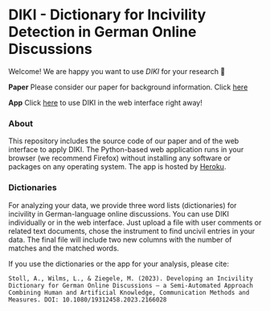 # DIKI - Dictionary for Incivility Detection in German Online Discussions



Welcome! We are happy you want to use *DIKI* for your research 💞


**Paper** Please consider our paper for background information. Click [here](https://www.tandfonline.com/doi/full/10.1080/19312458.2023.2166028?src=)

**App** Click [here](https://diki.limitedminds.org/) to use DIKI in the web interface right away! 

### About

This repository includes the source code of our paper and of the web interface to apply DIKI. The Python-based web application runs in your browser (we recommend Firefox) without installing any software or packages on any operating system. The app is hosted by [Heroku](https://www.heroku.com/). 

### Dictionaries

For analyzing your data, we provide three word lists (dictionaries) for incivility in German-language online discussions. You can use DIKI individually or in the web interface. Just upload a file with user comments or related text documents, chose the instrument to find uncivil entries in your data. The final file will include two new columns with the number of matches and the matched words.

If you use the dictionaries or the app for your analysis, please cite:

```
Stoll, A., Wilms, L., & Ziegele, M. (2023). Developing an Incivility Dictionary for German Online Discussions – a Semi-Automated Approach Combining Human and Artificial Knowledge, Communication Methods and Measures. DOI: 10.1080/19312458.2023.2166028

```
